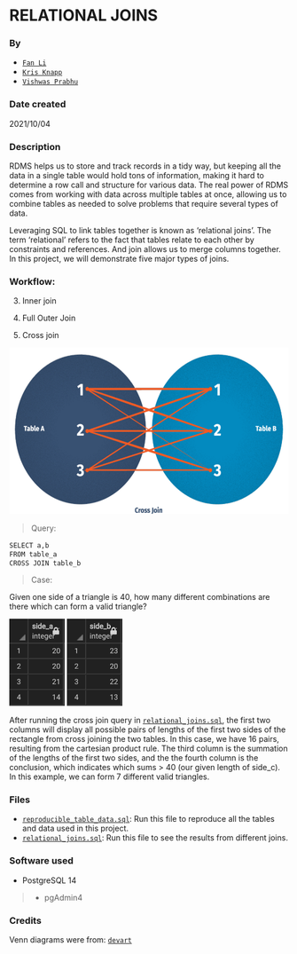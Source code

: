 # RELATIONAL JOINS
### By
+ [`Fan Li`](https://github.com/victorlifan)
+ [`Kris Knapp`](https://github.com/kknapp3)
+ [`Vishwas Prabhu`](https://github.com/vishwasprabhu)

### Date created
2021/10/04

### Description
RDMS helps us to store and track records in a tidy way, but keeping all the data in a single table would hold tons of information, making it hard to determine a row call and structure for various data.  The real power of RDMS comes from working with data across multiple tables at once, allowing us to combine tables as needed to solve problems that require several types of data.

Leveraging SQL to link tables together is known as ‘relational joins’.  The term ‘relational’ refers to the fact that tables relate to each other by constraints and references.  And join allows us to merge columns together.  In this project, we will demonstrate five major types of joins.

### Workflow:
3) Inner join


5) Full Outer Join


7) Cross join

<img src="img/cross_join.png" height="300" width="580">

> Query:

    SELECT a,b
    FROM table_a
    CROSS JOIN table_b
> Case:

Given one side of a triangle is 40, how many different combinations are there which can form a valid triangle?

<p float="left">
      <img src="img/trangle_side_a.png" width="100" />
      <img src="img/trangle_side_b.png" width="100" />
</p>

After running the cross join query in [`relational_joins.sql`](https://github.com/vishwasprabhu/relational_joins/blob/main/relational_joins.sql), the first two columns will display all possible pairs of lengths of the first two sides of the rectangle from cross joining the two tables.  In this case, we have 16 pairs, resulting from the cartesian product rule.  The third column is the summation of the lengths of the first two sides, and the the fourth column is the conclusion, which indicates which sums > 40 (our given length of side_c).  In this example, we can form 7 different valid triangles.

### Files
* [`reproducible_table_data.sql`](https://github.com/vishwasprabhu/relational_joins/blob/main/reproducible_table_data.sql): Run this file to reproduce all the tables and data used in this project.
* [`relational_joins.sql`](https://github.com/vishwasprabhu/relational_joins/blob/main/relational_joins.sql): Run this file to see the results from different joins.

### Software used
+ PostgreSQL 14
> * pgAdmin4

### Credits
Venn diagrams were from: [`devart`](https://www.devart.com/dbforge/sql/sqlcomplete/sql-join-statements.html)
